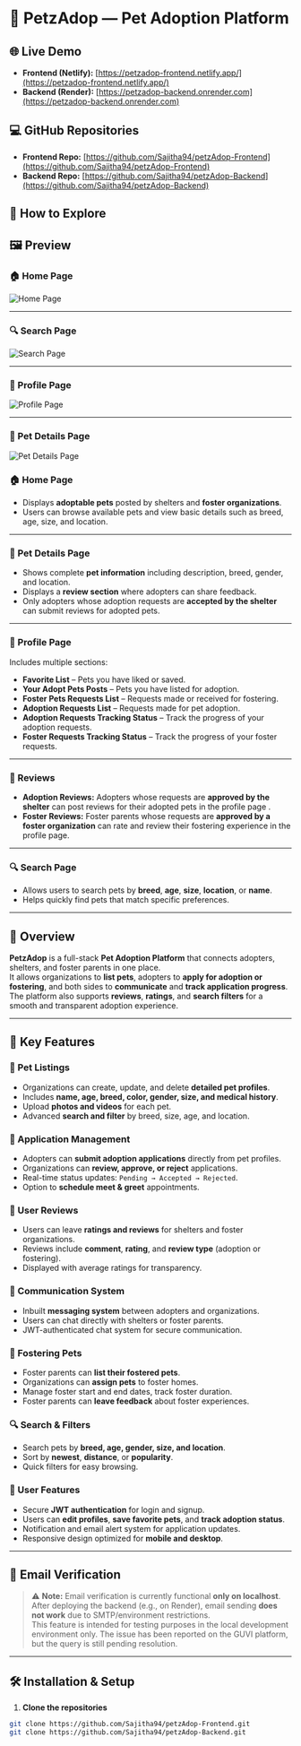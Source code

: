# 🐾 PetzAdop — Pet Adoption Platform

## 🌐 Live Demo

- **Frontend (Netlify):** [https://petzadop-frontend.netlify.app/](https://petzadop-frontend.netlify.app/)
- **Backend (Render):** [https://petzadop-backend.onrender.com](https://petzadop-backend.onrender.com)

## 💻 GitHub Repositories

- **Frontend Repo:** [https://github.com/Sajitha94/petzAdop-Frontend](https://github.com/Sajitha94/petzAdop-Frontend)
- **Backend Repo:** [https://github.com/Sajitha94/petzAdop-Backend](https://github.com/Sajitha94/petzAdop-Backend)

## 🐶 How to Explore

## 🖼️ Preview

### 🏠 Home Page

![Home Page](image.png)

---

### 🔍 Search Page

![Search Page](image-1.png)

---

### 👤 Profile Page

![Profile Page](image-4.png)

---

### 🐾 Pet Details Page

![Pet Details Page](image-5.png)

### 🏠 Home Page

- Displays **adoptable pets** posted by shelters and **foster organizations**.
- Users can browse available pets and view basic details such as breed, age, size, and location.

---

### 🐾 Pet Details Page

- Shows complete **pet information** including description, breed, gender, and location.
- Displays a **review section** where adopters can share feedback.
- Only adopters whose adoption requests are **accepted by the shelter** can submit reviews for adopted pets.

---

### 👤 Profile Page

Includes multiple sections:

- **Favorite List** – Pets you have liked or saved.
- **Your Adopt Pets Posts** – Pets you have listed for adoption.
- **Foster Pets Requests List** – Requests made or received for fostering.
- **Adoption Requests List** – Requests made for pet adoption.
- **Adoption Requests Tracking Status** – Track the progress of your adoption requests.
- **Foster Requests Tracking Status** – Track the progress of your foster requests.

---

### 🌟 Reviews

- **Adoption Reviews:** Adopters whose requests are **approved by the shelter** can post reviews for their adopted pets in the profile page .
- **Foster Reviews:** Foster parents whose requests are **approved by a foster organization** can rate and review their fostering experience in the profile page.

---

### 🔍 Search Page

- Allows users to search pets by **breed**, **age**, **size**, **location**, or **name**.
- Helps quickly find pets that match specific preferences.

---

## 📘 Overview

**PetzAdop** is a full-stack **Pet Adoption Platform** that connects adopters, shelters, and foster parents in one place.  
It allows organizations to **list pets**, adopters to **apply for adoption or fostering**, and both sides to **communicate** and **track application progress**.  
The platform also supports **reviews**, **ratings**, and **search filters** for a smooth and transparent adoption experience.

---

## 🚀 Key Features

### 🐶 Pet Listings

- Organizations can create, update, and delete **detailed pet profiles**.
- Includes **name, age, breed, color, gender, size, and medical history**.
- Upload **photos and videos** for each pet.
- Advanced **search and filter** by breed, size, age, and location.

### 📝 Application Management

- Adopters can **submit adoption applications** directly from pet profiles.
- Organizations can **review, approve, or reject** applications.
- Real-time status updates: `Pending → Accepted → Rejected`.
- Option to **schedule meet & greet** appointments.

### 🌟 User Reviews

- Users can leave **ratings and reviews** for shelters and foster organizations.
- Reviews include **comment**, **rating**, and **review type** (adoption or fostering).
- Displayed with average ratings for transparency.

### 💬 Communication System

- Inbuilt **messaging system** between adopters and organizations.
- Users can chat directly with shelters or foster parents.
- JWT-authenticated chat system for secure communication.

### 🏡 Fostering Pets

- Foster parents can **list their fostered pets**.
- Organizations can **assign pets** to foster homes.
- Manage foster start and end dates, track foster duration.
- Foster parents can **leave feedback** about foster experiences.

### 🔍 Search & Filters

- Search pets by **breed, age, gender, size, and location**.
- Sort by **newest**, **distance**, or **popularity**.
- Quick filters for easy browsing.

### 👤 User Features

- Secure **JWT authentication** for login and signup.
- Users can **edit profiles**, **save favorite pets**, and **track adoption status**.
- Notification and email alert system for application updates.
- Responsive design optimized for **mobile and desktop**.

---

## 📧 Email Verification

> ⚠️ **Note:** Email verification is currently functional **only on localhost**.  
> After deploying the backend (e.g., on Render), email sending **does not work** due to SMTP/environment restrictions.  
> This feature is intended for testing purposes in the local development environment only.
> The issue has been reported on the GUVI platform, but the query is still pending resolution.

---

## 🛠 Installation & Setup

1. **Clone the repositories**

```bash
git clone https://github.com/Sajitha94/petzAdop-Frontend.git
git clone https://github.com/Sajitha94/petzAdop-Backend.git
```
